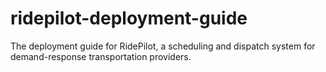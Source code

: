 # ridepilot-deployment-guide
The deployment guide for RidePilot, a scheduling and dispatch system for demand-response transportation providers.
